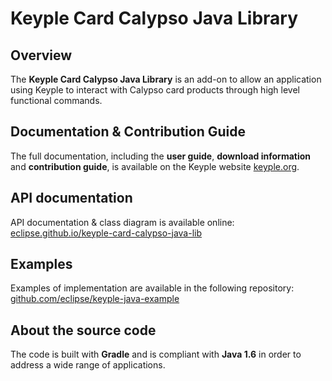 # Keyple Card Calypso Java Library

## Overview

The **Keyple Card Calypso Java Library** is an add-on to allow an application using Keyple to interact with Calypso card products through high level functional commands.

## Documentation & Contribution Guide

The full documentation, including the **user guide**, **download information** and **contribution guide**, is available on the Keyple website [keyple.org](https://keyple.org).

## API documentation

API documentation & class diagram is available online: [eclipse.github.io/keyple-card-calypso-java-lib](https://eclipse.github.io/keyple-card-calypso-java-lib)

## Examples

Examples of implementation are available in the following repository: [github.com/eclipse/keyple-java-example](https://github.com/eclipse/keyple-java-example)

## About the source code

The code is built with **Gradle** and is compliant with **Java 1.6** in order to address a wide range of applications.